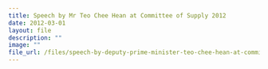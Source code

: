 ```yaml
---
title: Speech by Mr Teo Chee Hean at Committee of Supply 2012
date: 2012-03-01
layout: file
description: ""
image: ""
file_url: /files/speech-by-deputy-prime-minister-teo-chee-hean-at-committee-of-supply-2012.pdf
---
```


